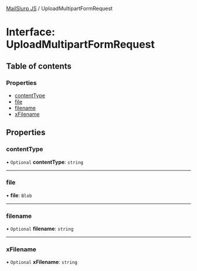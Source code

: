 [MailSlurp JS](../README.md) / UploadMultipartFormRequest

# Interface: UploadMultipartFormRequest

## Table of contents

### Properties

- [contentType](UploadMultipartFormRequest.md#contenttype)
- [file](UploadMultipartFormRequest.md#file)
- [filename](UploadMultipartFormRequest.md#filename)
- [xFilename](UploadMultipartFormRequest.md#xfilename)

## Properties

### contentType

• `Optional` **contentType**: `string`

___

### file

• **file**: `Blob`

___

### filename

• `Optional` **filename**: `string`

___

### xFilename

• `Optional` **xFilename**: `string`
